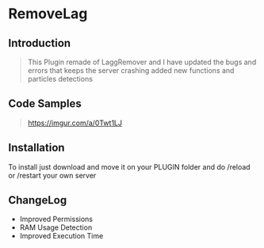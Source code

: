 # RemoveLag

## Introduction

> This Plugin remade of LaggRemover and I have updated the bugs and errors that keeps the server crashing added new functions and particles detections




## Code Samples

> https://imgur.com/a/0Twt1LJ

## Installation

To install just download and move it on your PLUGIN folder and do /reload or /restart your own server


## ChangeLog

>
- Improved Permissions
- RAM Usage Detection
- Improved Execution Time
